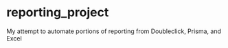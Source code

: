 # reporting_project
My attempt to automate portions of reporting from Doubleclick, Prisma, and Excel
